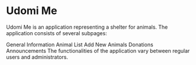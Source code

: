 # Udomi Me

Udomi Me is an application representing a shelter for animals. The application consists of several subpages:

General Information
Animal List
Add New Animals
Donations
Announcements
The functionalities of the application vary between regular users and administrators.
